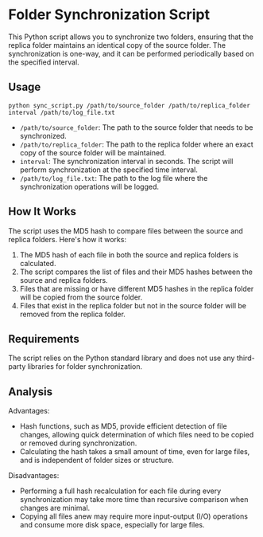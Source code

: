 # Folder Synchronization Script

This Python script allows you to synchronize two folders, ensuring that the replica folder maintains an identical copy of the source folder. The synchronization is one-way, and it can be performed periodically based on the specified interval.

## Usage

```
python sync_script.py /path/to/source_folder /path/to/replica_folder interval /path/to/log_file.txt
```

- `/path/to/source_folder`: The path to the source folder that needs to be synchronized.
- `/path/to/replica_folder`: The path to the replica folder where an exact copy of the source folder will be maintained.
- `interval`: The synchronization interval in seconds. The script will perform synchronization at the specified time interval.
- `/path/to/log_file.txt`: The path to the log file where the synchronization operations will be logged.

## How It Works

The script uses the MD5 hash to compare files between the source and replica folders. Here's how it works:

1. The MD5 hash of each file in both the source and replica folders is calculated.
2. The script compares the list of files and their MD5 hashes between the source and replica folders.
3. Files that are missing or have different MD5 hashes in the replica folder will be copied from the source folder.
4. Files that exist in the replica folder but not in the source folder will be removed from the replica folder.

## Requirements

The script relies on the Python standard library and does not use any third-party libraries for folder synchronization.

## Analysis

Advantages:

- Hash functions, such as MD5, provide efficient detection of file changes, allowing quick determination of which files need to be copied or removed during synchronization.
- Calculating the hash takes a small amount of time, even for large files, and is independent of folder sizes or structure.

Disadvantages:

- Performing a full hash recalculation for each file during every synchronization may take more time than recursive comparison when changes are minimal.
- Copying all files anew may require more input-output (I/O) operations and consume more disk space, especially for large files.
